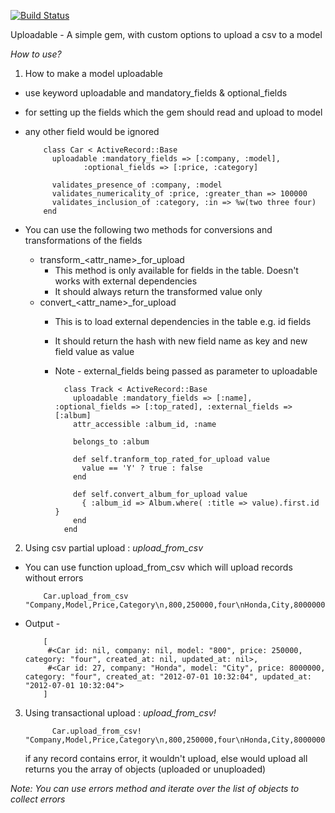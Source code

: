 [![Build Status](https://secure.travis-ci.org/singhgarima/uploadable.png)](http://travis-ci.org/singhgarima/uploadable)

Uploadable - A simple gem, with custom options to upload a csv to a model

*How to use?*

1. How to make a model uploadable
  * use keyword uploadable and mandatory_fields & optional_fields 
  * for setting up the fields which the gem should read and upload to model
  * any other field would be ignored 

            class Car < ActiveRecord::Base  
              uploadable :mandatory_fields => [:company, :model], 
                     :optional_fields => [:price, :category]

              validates_presence_of :company, :model
              validates_numericality_of :price, :greater_than => 100000
              validates_inclusion_of :category, :in => %w(two three four)
            end

   * You can use the following two methods for conversions and transformations of the fields
		* transform_<attr_name>_for_upload
			* This method is only available for fields in the table. Doesn't works with external dependencies
			* It should always return the transformed value only
		* convert_<attr_name>_for_upload
			* This is to load external dependencies in the table e.g. id fields
			* It should return the hash with new field name as key and new field value as value
			* Note - external_fields being passed as parameter to uploadable
    		
					class Track < ActiveRecord::Base
			  	  	  uploadable :mandatory_fields => [:name], :optional_fields => [:top_rated], :external_fields => [:album]
     			  	  attr_accessible :album_id, :name

         			  belongs_to :album
 
    			      def self.tranform_top_rated_for_upload value
	    		        value == 'Y' ? true : false
    	    		  end
  
    		    	  def self.convert_album_for_upload value
	    		        { :album_id => Album.where( :title => value).first.id }
    		    	  end
	    		    end

2. Using csv partial upload : *upload_from_csv*
  * You can use function upload_from_csv which will upload records without errors
  
            Car.upload_from_csv "Company,Model,Price,Category\n,800,250000,four\nHonda,City,8000000,four"
  * Output - 
  
            [
             #<Car id: nil, company: nil, model: "800", price: 250000, category: "four", created_at: nil, updated_at: nil>, 
             #<Car id: 27, company: "Honda", model: "City", price: 8000000, category: "four", created_at: "2012-07-01 10:32:04", updated_at: "2012-07-01 10:32:04">
            ]
</pre>

3. Using transactional upload : *upload_from_csv!*

             Car.upload_from_csv! "Company,Model,Price,Category\n,800,250000,four\nHonda,City,8000000,four"
    if any record contains error, it wouldn't upload, else would upload all
    returns you the array of objects (uploaded or unuploaded)
          </pre>

*Note: You can use errors method and iterate over the list of objects to collect errors*

